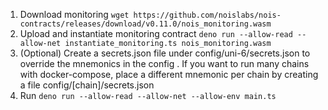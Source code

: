 1. Download monitoring
   `wget https://github.com/noislabs/nois-contracts/releases/download/v0.11.0/nois_monitoring.wasm`
1. Upload and instantiate monitoring contract
   `deno run --allow-read --allow-net instantiate_monitoring.ts nois_monitoring.wasm`
1. (Optional) Create a secrets.json file under config/uni-6/secrets.json to override the mnemonics
   in the config . If you want to run many chains with docker-compose, place a different mnemonic
   per chain by creating a file config/[chain]/secrets.json
1. Run `deno run --allow-read --allow-net --allow-env main.ts`
